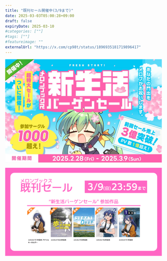 ```yaml
---
title: "既刊セール開催中(3/9まで)"
date: 2025-03-03T05:00:28+09:00
draft: false
expiryDate: 2025-03-10
#categories: [""]
#tags: [""]
#featureimage: ""
externalUrl: "https://x.com/cp98t/status/1896935181719896417"
---
```


<a href="https://www.melonbooks.co.jp/circle/?circle_id=119704" target="_blank"><img src="featured.png" alt="2503セール"></a>

<a href="https://www.melonbooks.co.jp/circle/?circle_id=119704" target="_blank"><img src="detail.png" alt="2503セール"></a>
